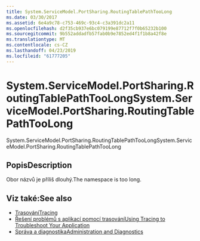 ```yaml
---
title: System.ServiceModel.PortSharing.RoutingTablePathTooLong
ms.date: 03/30/2017
ms.assetid: 6e4a9c78-c753-469c-93c4-c3a391dc2a11
ms.openlocfilehash: d2f35cb937e6bc079199e87712f7f0b65232b100
ms.sourcegitcommit: 9b552addadfb57fab0b9e7852ed4f1f1b8a42f8e
ms.translationtype: MT
ms.contentlocale: cs-CZ
ms.lasthandoff: 04/23/2019
ms.locfileid: "61777205"
---
```

# <a name="systemservicemodelportsharingroutingtablepathtoolong"></a><span data-ttu-id="71ece-102">System.ServiceModel.PortSharing.RoutingTablePathTooLong</span><span class="sxs-lookup"><span data-stu-id="71ece-102">System.ServiceModel.PortSharing.RoutingTablePathTooLong</span></span>
<span data-ttu-id="71ece-103">System.ServiceModel.PortSharing.RoutingTablePathTooLong</span><span class="sxs-lookup"><span data-stu-id="71ece-103">System.ServiceModel.PortSharing.RoutingTablePathTooLong</span></span>  
  
## <a name="description"></a><span data-ttu-id="71ece-104">Popis</span><span class="sxs-lookup"><span data-stu-id="71ece-104">Description</span></span>  
 <span data-ttu-id="71ece-105">Obor názvů je příliš dlouhý.</span><span class="sxs-lookup"><span data-stu-id="71ece-105">The namespace is too long.</span></span>  
  
## <a name="see-also"></a><span data-ttu-id="71ece-106">Viz také:</span><span class="sxs-lookup"><span data-stu-id="71ece-106">See also</span></span>

- [<span data-ttu-id="71ece-107">Trasování</span><span class="sxs-lookup"><span data-stu-id="71ece-107">Tracing</span></span>](../../../../../docs/framework/wcf/diagnostics/tracing/index.md)
- [<span data-ttu-id="71ece-108">Řešení problémů s aplikací pomocí trasování</span><span class="sxs-lookup"><span data-stu-id="71ece-108">Using Tracing to Troubleshoot Your Application</span></span>](../../../../../docs/framework/wcf/diagnostics/tracing/using-tracing-to-troubleshoot-your-application.md)
- [<span data-ttu-id="71ece-109">Správa a diagnostika</span><span class="sxs-lookup"><span data-stu-id="71ece-109">Administration and Diagnostics</span></span>](../../../../../docs/framework/wcf/diagnostics/index.md)
